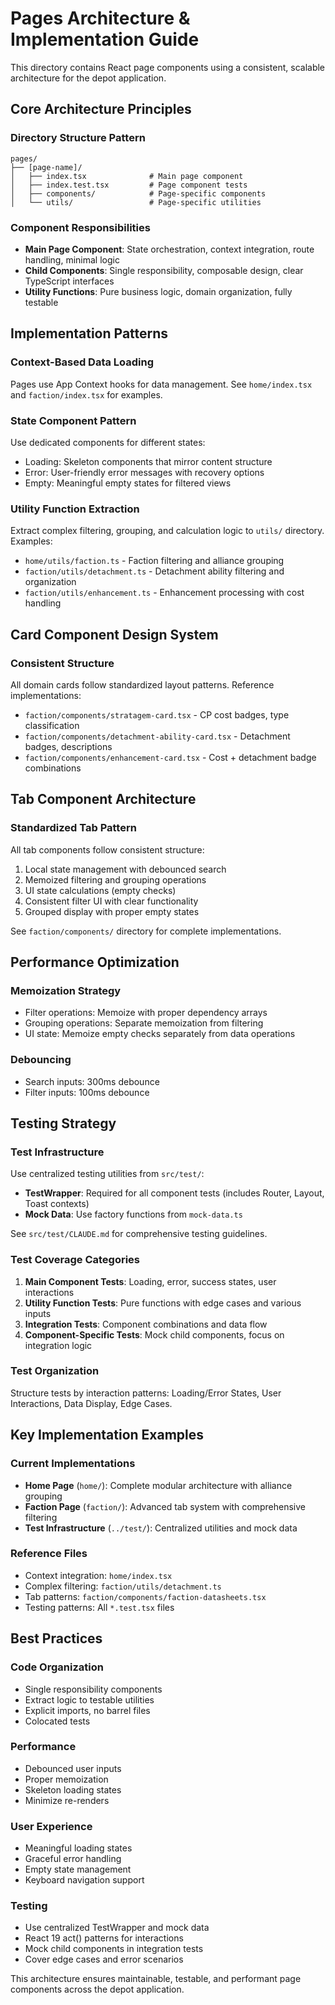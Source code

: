 # Pages Architecture & Implementation Guide

This directory contains React page components using a consistent, scalable architecture for the depot application.

## Core Architecture Principles

### Directory Structure Pattern
```
pages/
├── [page-name]/
│   ├── index.tsx              # Main page component
│   ├── index.test.tsx         # Page component tests
│   ├── components/            # Page-specific components
│   └── utils/                 # Page-specific utilities
```

### Component Responsibilities
- **Main Page Component**: State orchestration, context integration, route handling, minimal logic
- **Child Components**: Single responsibility, composable design, clear TypeScript interfaces
- **Utility Functions**: Pure business logic, domain organization, fully testable

## Implementation Patterns

### Context-Based Data Loading
Pages use App Context hooks for data management. See `home/index.tsx` and `faction/index.tsx` for examples.

### State Component Pattern
Use dedicated components for different states:
- Loading: Skeleton components that mirror content structure
- Error: User-friendly error messages with recovery options
- Empty: Meaningful empty states for filtered views

### Utility Function Extraction
Extract complex filtering, grouping, and calculation logic to `utils/` directory. Examples:
- `home/utils/faction.ts` - Faction filtering and alliance grouping
- `faction/utils/detachment.ts` - Detachment ability filtering and organization
- `faction/utils/enhancement.ts` - Enhancement processing with cost handling

## Card Component Design System

### Consistent Structure
All domain cards follow standardized layout patterns. Reference implementations:
- `faction/components/stratagem-card.tsx` - CP cost badges, type classification
- `faction/components/detachment-ability-card.tsx` - Detachment badges, descriptions
- `faction/components/enhancement-card.tsx` - Cost + detachment badge combinations

## Tab Component Architecture

### Standardized Tab Pattern
All tab components follow consistent structure:
1. Local state management with debounced search
2. Memoized filtering and grouping operations
3. UI state calculations (empty checks)
4. Consistent filter UI with clear functionality
5. Grouped display with proper empty states

See `faction/components/` directory for complete implementations.

## Performance Optimization

### Memoization Strategy
- Filter operations: Memoize with proper dependency arrays
- Grouping operations: Separate memoization from filtering
- UI state: Memoize empty checks separately from data operations

### Debouncing
- Search inputs: 300ms debounce
- Filter inputs: 100ms debounce

## Testing Strategy

### Test Infrastructure
Use centralized testing utilities from `src/test/`:
- **TestWrapper**: Required for all component tests (includes Router, Layout, Toast contexts)
- **Mock Data**: Use factory functions from `mock-data.ts`

See `src/test/CLAUDE.md` for comprehensive testing guidelines.

### Test Coverage Categories
1. **Main Component Tests**: Loading, error, success states, user interactions
2. **Utility Function Tests**: Pure functions with edge cases and various inputs
3. **Integration Tests**: Component combinations and data flow
4. **Component-Specific Tests**: Mock child components, focus on integration logic

### Test Organization
Structure tests by interaction patterns: Loading/Error States, User Interactions, Data Display, Edge Cases.

## Key Implementation Examples

### Current Implementations
- **Home Page** (`home/`): Complete modular architecture with alliance grouping
- **Faction Page** (`faction/`): Advanced tab system with comprehensive filtering
- **Test Infrastructure** (`../test/`): Centralized utilities and mock data

### Reference Files
- Context integration: `home/index.tsx`
- Complex filtering: `faction/utils/detachment.ts`
- Tab patterns: `faction/components/faction-datasheets.tsx`
- Testing patterns: All `*.test.tsx` files

## Best Practices

### Code Organization
- Single responsibility components
- Extract logic to testable utilities
- Explicit imports, no barrel files
- Colocated tests

### Performance
- Debounced user inputs
- Proper memoization
- Skeleton loading states
- Minimize re-renders

### User Experience
- Meaningful loading states
- Graceful error handling
- Empty state management
- Keyboard navigation support

### Testing
- Use centralized TestWrapper and mock data
- React 19 act() patterns for interactions
- Mock child components in integration tests
- Cover edge cases and error scenarios

This architecture ensures maintainable, testable, and performant page components across the depot application.